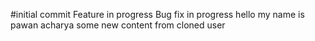#initial commit
Feature in progress
Bug fix in progress
hello my name is pawan acharya
some new content from cloned user